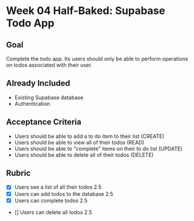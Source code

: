 # Week 04 Half-Baked: Supabase Todo App

## Goal

Complete the todo app. Its users should only be able to perform operations on todos associated with their user.

## Already Included

-   Existing Supabase database
-   Authentication

## Acceptance Criteria

-   Users should be able to add a to do item to their list (CREATE)
-   Users should be able to view all of their todos (READ)
-   Users should be able to "complete" items on their to do list (UPDATE)
-   Users should be able to delete all of their todos (DELETE)

## Rubric

-   [x] Users see a list of all their todos 2.5
-   [x] Users can add todos to the database 2.5
-   [x] Users can complete todos 2.5
-   [] Users can delete all todos 2.5
